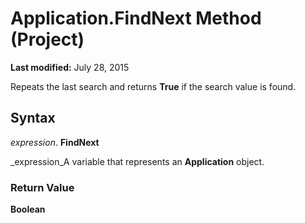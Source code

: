 
# Application.FindNext Method (Project)

 **Last modified:** July 28, 2015

Repeats the last search and returns  **True** if the search value is found.

## Syntax

 _expression_. **FindNext**

 _expression_A variable that represents an  **Application** object.


### Return Value

 **Boolean**

